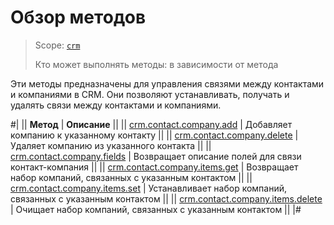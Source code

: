 # Обзор методов

> Scope: [`crm`](../../../scopes/permissions.md)
>
> Кто может выполнять методы: в зависимости от метода

Эти методы предназначены для управления связями между контактами и компаниями в CRM. Они позволяют устанавливать, получать и удалять связи между контактами и компаниями.

#|
|| **Метод** | **Описание** ||
|| [crm.contact.company.add](./crm-contact-company-add.md) | Добавляет компанию к указанному контакту ||
|| [crm.contact.company.delete](./crm-contact-company-delete.md) | Удаляет компанию из указанного контакта ||
|| [crm.contact.company.fields](./crm-contact-company-fields.md) | Возвращает описание полей для связи контакт-компания ||
|| [crm.contact.company.items.get](./crm-contact-company-items-get.md) | Возвращает набор компаний, связанных с указанным контактом ||
|| [crm.contact.company.items.set](./crm-contact-company-items-set.md) | Устанавливает набор компаний, связанных с указанным контактом ||
|| [crm.contact.company.items.delete](./crm-contact-company-items-delete.md) | Очищает набор компаний, связанных с указанным контактом ||
|#
